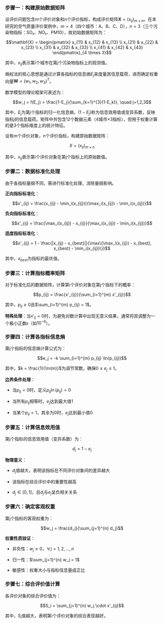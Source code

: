 
### 步骤一：构建原始数据矩阵

  设评价问题包含$m$个评价对象和$n$个评价指标，构成评价矩阵$\mathbf{X} = (x_{ij})_{m \times n}$。在本研究的空气质量评价案例中，$m=4$（四个城市：A、B、C、D），$n=3$（三个污染物指标：SO₂、NO₂、PM10），故初始数据矩阵为：

  

$$\mathbf{X} = \begin{pmatrix}
x_{11} & x_{12} & x_{13} \\
x_{21} & x_{22} & x_{23} \\
x_{31} & x_{32} & x_{33} \\
x_{41} & x_{42} & x_{43}
\end{pmatrix}_{4 \times 3}$$

  

其中，$x_{ij}$表示第$i$个城市在第$j$个污染物指标上的观测值。

  

熵权法的核心思想是通过计算各指标的信息熵$E_j$来度量其信息载荷，进而确定权重向量$\mathbf{W} = (w_1, w_2, w_3)^T$。

  

数学模型的理论框架可表述为：

  

$$w_j = f(E_j) = \frac{1-E_j}{\sum_{k=1}^{3}(1-E_k)}, \quad j=1,2,3$$

  

其中，$E_j$为第$j$个指标的归一化信息熵，$(1-E_j)$称为信息效用值或变异系数，反映指标$j$的信息载荷。矩阵中共包含12个数据元素（4城市×3指标），但用于权重计算的是3个指标维度上的统计特征。

设有m个评价对象，n个评价指标，构建原始数据矩阵：

  

$$X = (x_{ij})_{m \times n}$$

  

其中，$x_{ij}$表示第i个评价对象在第j个指标上的原始数值。

  

### 步骤二：数据标准化处理

  

由于各指标量纲不同，需进行标准化处理，消除量纲影响。

  

**正向指标标准化**：

$$x'_{ij} = \frac{x_{ij} - \min_i(x_{ij})}{\max_i(x_{ij}) - \min_i(x_{ij})}$$

  

**负向指标标准化**：

$$x'_{ij} = \frac{\max_i(x_{ij}) - x_{ij}}{\max_i(x_{ij}) - \min_i(x_{ij})}$$

  

**适度指标标准化**：

$$x'_{ij} = 1 - \frac{|x_{ij} - x_{best}|}{\max\{\max_i(x_{ij}) - x_{best}, x_{best} - \min_i(x_{ij})\}}$$

  

其中，$x_{best}$为指标的最优值。

  

### 步骤三：计算指标概率矩阵

  

对于标准化后的数据矩阵，计算第i个评价对象在第j个指标下的概率：

  

$$p_{ij} = \frac{x'_{ij}}{\sum_{i=1}^{m} x'_{ij}}$$

  

其中，$p_{ij} \geq 0$且$\sum_{i=1}^{m} p_{ij} = 1$。

  

**特殊处理**：当$x'_{ij} = 0$时，为避免对数计算中出现无意义结果，通常将其调整为一个极小正数$\epsilon$（如$10^{-6}$）。

  

### 步骤四：计算各指标信息熵

  

第j个指标的信息熵计算公式为：

  

$$e_j = -k \sum_{i=1}^{m} p_{ij} \ln(p_{ij})$$

  

其中，$k = \frac{1}{\ln(m)}$为调节常数，确保$0 \leq e_j \leq 1$。

  

**边界条件处理**：

- 当$p_{ij} = 0$时，定义$p_{ij} \ln(p_{ij}) = 0$

- 当所有$p_{ij}$相等时，$e_j$达到最大值1

- 当某个$p_{ij} = 1$，其余为0时，$e_j$达到最小值0

  

### 步骤五：计算信息效用值

  

第j个指标的信息效用值（变异系数）为：

  

$$d_j = 1 - e_j$$

  

**物理意义**：

- $d_j$值越大，表明该指标在不同评价对象间的差异越大

- 该指标在综合评价中的重要性越高

- $d_j \in [0,1]$，且$d_j$与$e_j$呈负相关关系

  

### 步骤六：确定客观权重

  

第j个指标的客观权重为：

  

$$w_j = \frac{d_j}{\sum_{j=1}^{n} d_j}$$

  

**权重性质验证**：

- 非负性：$w_j \geq 0$，$\forall j = 1,2,\ldots,n$

- 归一性：$\sum_{j=1}^{n} w_j = 1$

- 敏感性：权重大小与指标信息量成正比

  

### 步骤七：综合评价值计算

  

各评价对象的综合评价值为：

  

$$S_i = \sum_{j=1}^{n} w_j \cdot x'_{ij}$$

  

其中，$S_i$值越大，表明第i个评价对象的综合表现越好。
<!--stackedit_data:
eyJoaXN0b3J5IjpbMjAwMzk2NDk1OSwtNzM2MjU1MDQ3LC04Mj
E4MzIyNDQsLTEyMDkwNzczNF19
-->